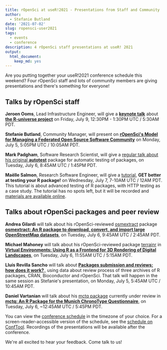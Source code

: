 ```yaml
---
title: rOpenSci at useR!2021 - Presentations from Staff and Community
author:
  - Stefanie Butland
date: '2021-07-02'
slug: ropensci-user2021
tags:
  - events
  - conference
description: 4 rOpenSci staff presentations at useR! 2021
output:
  html_document:
    keep_md: yes
---
```

Are you putting together your useR!2021 conference schedule this weekend? Four rOpenSci staff and lots of community members are giving presentations and there's something for everyone!

## Talks by rOpenSci staff

**Jeroen Ooms**, Lead Infrastructure Engineer, will give a [**keynote talk**](https://www.conftool.org/user2021/index.php?page=browseSessions&form_session=34#paperID355) about [**the R-universe project**](/r-universe/) on Friday, July 9, 12:30PM - 1:30PM UTC / 5:30AM PDT.

**Stefanie Butland**, Community Manager, will present on [**rOpenSci's Model for Managing a Federated Open Source Software Community**](https://www.conftool.org/user2021/index.php?page=browseSessions&form_session=8#paperID260) on Monday, July 5, 5:05PM UTC / 10:05AM PDT.

**Mark Padgham**, Software Research Scientist, will  give a [regular talk about his original **autotest**](https://www.conftool.org/user2021/index.php?page=browseSessions&form_session=14#paperID169) package for automatic testing of packages, on Tuesday, July 6, 8:45AM UTC / 1:45PM PDT.

**Maëlle Salmon**, Research Software Engineer, will give a [tutorial](https://user2021.r-project.org/program/tutorials/), **GET better at testing your R package!** on Wednesday, July 7, 7-10AM UTC / 12AM PDT. This tutorial is about advanced testing of R packages, with HTTP testing as a case study. The tutorial has no spots left, but it will be recorded and [materials are available online](https://http-testing-r.netlify.app/).

## Talks about rOpenSci packages and peer review

**Andrea Gilardi** will talk about his rOpenSci-reviewed [osmextract](https://docs.ropensci.org/osmextract/) package [**osmextract: An R package to download, convert, and import large OpenStreetMap datasets**](https://www.conftool.org/user2021/index.php?page=browseSessions&form_session=13#paperID141), on Tuesday, July 6, 9:45AM UTC / 2:45AM PDT. 

**Michael Mahoney** will talk about his rOpenSci-reviewed package [terrainr](https://docs.ropensci.org/terrainr/) in [**Virtual Environments: Using R as a Frontend for 3D Rendering of Digital Landscapes**](https://www.conftool.org/user2021/index.php?page=browseSessions&form_session=16#paperID159), on Tuesday, July 6, 11:55AM UTC / 5:15AM PDT. 

**Lluís Revilla Sancho** will talk about [**Packages submission and reviews; how does it work?**](https://www.conftool.org/user2021/index.php?page=browseSessions&form_session=8#paperID228)_ using data about review process of three archives of R packages, CRAN, Bioconductor and rOpenSci. That talk will happen in the same session as Stefanie's presentation, on Monday, July 5, 5:45AM UTC / 10:45AM  PDT.

**Daniel Vartanian** will talk about his [mctq package](https://github.com/gipsousp/mctq) currently under review in [**mctq: An R Package for the Munich ChronoType Questionnaire**](https://www.conftool.org/user2021/index.php?page=browseSessions&form_session=32#paperID114), on Tuesday, July 6, ~12:45AM UTC / 5:45PM PDT. 

You can view the [conference schedule](https://user2021.r-project.org/program/schedule/) in the timezone of your choice. For a screen-reader-accessible version of the schedule, see the [schedule on ConfTool](https://www.conftool.org/user2021/sessions.php). Recordings of the presentations will be available after the conference.

We're all excited to hear your feedback. Come talk to us!
